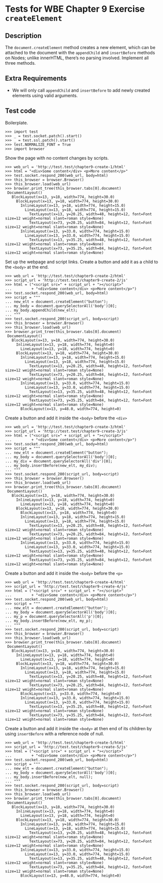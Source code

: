 Tests for WBE Chapter 9 Exercise `createElement`
============================================

Description
-----------

The `document.createElement` method creates a new element, which can be attached
    to the document with the `appendChild` and `insertBefore` methods on Nodes;
    unlike innerHTML, there’s no parsing involved.
Implement all three methods.


Extra Requirements
------------------
* We will only call `appendChild` and `insertBefore` to add newly created
  elements using valid arguments.

Test code
---------

Boilerplate.

    >>> import test
    >>> _ = test.socket.patch().start()
    >>> _ = test.ssl.patch().start()
    >>> test.NORMALIZE_FONT = True
    >>> import browser

Show the page with no content changes by scripts.

    >>> web_url = 'http://test.test/chapter9-create-1/html'
    >>> html = "<div>Some content</div> <p>More content</p>"
    >>> test.socket.respond_200(web_url, body=html)
    >>> this_browser = browser.Browser()
    >>> this_browser.load(web_url)
    >>> browser.print_tree(this_browser.tabs[0].document)
     DocumentLayout()
       BlockLayout(x=13, y=18, width=774, height=30.0)
         BlockLayout(x=13, y=18, width=774, height=30.0)
           InlineLayout(x=13, y=18, width=774, height=15.0)
             LineLayout(x=13, y=18, width=774, height=15.0)
               TextLayout(x=13, y=20.25, width=48, height=12, font=Font size=12 weight=normal slant=roman style=None)
               TextLayout(x=73, y=20.25, width=84, height=12, font=Font size=12 weight=normal slant=roman style=None)
           InlineLayout(x=13, y=33.0, width=774, height=15.0)
             LineLayout(x=13, y=33.0, width=774, height=15.0)
               TextLayout(x=13, y=35.25, width=48, height=12, font=Font size=12 weight=normal slant=roman style=None)
               TextLayout(x=73, y=35.25, width=84, height=12, font=Font size=12 weight=normal slant=roman style=None)

Set up the webpage and script links.
Create a button and add it as a child to the `<body>` at the end.

    >>> web_url = 'http://test.test/chapter9-create-2/html'
    >>> script_url = 'http://test.test/chapter9-create-2/js'
    >>> html = ("<script src=" + script_url + "></script>"
    ...         + "<div>Some content</div> <p>More content</p>")
    >>> test.socket.respond_200(web_url, body=html)
    >>> script = """
    ... new_elt = document.createElement("button");
    ... my_body = document.querySelectorAll('body')[0];
    ... my_body.appendChild(new_elt);
    ... """
    >>> test.socket.respond_200(script_url, body=script)
    >>> this_browser = browser.Browser()
    >>> this_browser.load(web_url)
    >>> browser.print_tree(this_browser.tabs[0].document)
     DocumentLayout()
       BlockLayout(x=13, y=18, width=774, height=30.0)
         InlineLayout(x=13, y=18, width=774, height=0)
           LineLayout(x=13, y=18, width=774, height=0)
         BlockLayout(x=13, y=18, width=774, height=30.0)
           InlineLayout(x=13, y=18, width=774, height=15.0)
             LineLayout(x=13, y=18, width=774, height=15.0)
               TextLayout(x=13, y=20.25, width=48, height=12, font=Font size=12 weight=normal slant=roman style=None)
               TextLayout(x=73, y=20.25, width=84, height=12, font=Font size=12 weight=normal slant=roman style=None)
           InlineLayout(x=13, y=33.0, width=774, height=15.0)
             LineLayout(x=13, y=33.0, width=774, height=15.0)
               TextLayout(x=13, y=35.25, width=48, height=12, font=Font size=12 weight=normal slant=roman style=None)
               TextLayout(x=73, y=35.25, width=84, height=12, font=Font size=12 weight=normal slant=roman style=None)
           BlockLayout(x=13, y=48.0, width=774, height=0)


Create a button and add it inside the `<body>` before the `<div>`

    >>> web_url = 'http://test.test/chapter9-create-3/html'
    >>> script_url = 'http://test.test/chapter9-create-3/js'
    >>> html = ("<script src=" + script_url + "></script>"
    ...         + "<div>Some content</div> <p>More content</p>")
    >>> test.socket.respond_200(web_url, body=html)
    >>> script = """
    ... new_elt = document.createElement("button");
    ... my_body = document.querySelectorAll('body')[0];
    ... my_div = document.querySelectorAll('div')[0];
    ... my_body.insertBefore(new_elt, my_div);
    ... """
    >>> test.socket.respond_200(script_url, body=script)
    >>> this_browser = browser.Browser()
    >>> this_browser.load(web_url)
    >>> browser.print_tree(this_browser.tabs[0].document)
     DocumentLayout()
       BlockLayout(x=13, y=18, width=774, height=30.0)
         InlineLayout(x=13, y=18, width=774, height=0)
           LineLayout(x=13, y=18, width=774, height=0)
         BlockLayout(x=13, y=18, width=774, height=30.0)
           BlockLayout(x=13, y=18, width=774, height=0)
           InlineLayout(x=13, y=18, width=774, height=15.0)
             LineLayout(x=13, y=18, width=774, height=15.0)
               TextLayout(x=13, y=20.25, width=48, height=12, font=Font size=12 weight=normal slant=roman style=None)
               TextLayout(x=73, y=20.25, width=84, height=12, font=Font size=12 weight=normal slant=roman style=None)
           InlineLayout(x=13, y=33.0, width=774, height=15.0)
             LineLayout(x=13, y=33.0, width=774, height=15.0)
               TextLayout(x=13, y=35.25, width=48, height=12, font=Font size=12 weight=normal slant=roman style=None)
               TextLayout(x=73, y=35.25, width=84, height=12, font=Font size=12 weight=normal slant=roman style=None)

Create a button and add it inside the `<body>` before the `<p>`

    >>> web_url = 'http://test.test/chapter9-create-4/html'
    >>> script_url = 'http://test.test/chapter9-create-4/js'
    >>> html = ("<script src=" + script_url + "></script>"
    ...         + "<div>Some content</div> <p>More content</p>")
    >>> test.socket.respond_200(web_url, body=html)
    >>> script = """
    ... new_elt = document.createElement("button");
    ... my_body = document.querySelectorAll('body')[0];
    ... my_p = document.querySelectorAll('p')[0];
    ... my_body.insertBefore(new_elt, my_p);
    ... """
    >>> test.socket.respond_200(script_url, body=script)
    >>> this_browser = browser.Browser()
    >>> this_browser.load(web_url)
    >>> browser.print_tree(this_browser.tabs[0].document)
     DocumentLayout()
       BlockLayout(x=13, y=18, width=774, height=30.0)
         InlineLayout(x=13, y=18, width=774, height=0)
           LineLayout(x=13, y=18, width=774, height=0)
         BlockLayout(x=13, y=18, width=774, height=30.0)
           InlineLayout(x=13, y=18, width=774, height=15.0)
             LineLayout(x=13, y=18, width=774, height=15.0)
               TextLayout(x=13, y=20.25, width=48, height=12, font=Font size=12 weight=normal slant=roman style=None)
               TextLayout(x=73, y=20.25, width=84, height=12, font=Font size=12 weight=normal slant=roman style=None)
           BlockLayout(x=13, y=33.0, width=774, height=0)
           InlineLayout(x=13, y=33.0, width=774, height=15.0)
             LineLayout(x=13, y=33.0, width=774, height=15.0)
               TextLayout(x=13, y=35.25, width=48, height=12, font=Font size=12 weight=normal slant=roman style=None)
               TextLayout(x=73, y=35.25, width=84, height=12, font=Font size=12 weight=normal slant=roman style=None)

Create a button and add it inside the `<body>` at then end of its children
by using `insertBefore` with a reference node of null.

    >>> web_url = 'http://test.test/chapter9-create-5/html'
    >>> script_url = 'http://test.test/chapter9-create-5/js'
    >>> html = ("<script src=" + script_url + "></script>"
    ...         + "<div>Some content</div> <p>More content</p>")
    >>> test.socket.respond_200(web_url, body=html)
    >>> script = """
    ... new_elt = document.createElement("button");
    ... my_body = document.querySelectorAll('body')[0];
    ... my_body.insertBefore(new_elt, null);
    ... """
    >>> test.socket.respond_200(script_url, body=script)
    >>> this_browser = browser.Browser()
    >>> this_browser.load(web_url)
    >>> browser.print_tree(this_browser.tabs[0].document)
     DocumentLayout()
       BlockLayout(x=13, y=18, width=774, height=30.0)
         InlineLayout(x=13, y=18, width=774, height=0)
           LineLayout(x=13, y=18, width=774, height=0)
         BlockLayout(x=13, y=18, width=774, height=30.0)
           InlineLayout(x=13, y=18, width=774, height=15.0)
             LineLayout(x=13, y=18, width=774, height=15.0)
               TextLayout(x=13, y=20.25, width=48, height=12, font=Font size=12 weight=normal slant=roman style=None)
               TextLayout(x=73, y=20.25, width=84, height=12, font=Font size=12 weight=normal slant=roman style=None)
           InlineLayout(x=13, y=33.0, width=774, height=15.0)
             LineLayout(x=13, y=33.0, width=774, height=15.0)
               TextLayout(x=13, y=35.25, width=48, height=12, font=Font size=12 weight=normal slant=roman style=None)
               TextLayout(x=73, y=35.25, width=84, height=12, font=Font size=12 weight=normal slant=roman style=None)
           BlockLayout(x=13, y=48.0, width=774, height=0)
